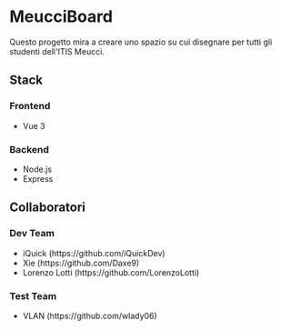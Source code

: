 # MeucciBoard
Questo progetto mira a creare uno spazio su cui disegnare per tutti gli studenti dell'ITIS Meucci.

## Stack
### Frontend
<ul>
  <li>Vue 3</li>
</ul>

### Backend
<ul>
  <li>Node.js</li>
  <li>Express</li>
</ul>

## Collaboratori
### Dev Team
<ul>
  <li> iQuick (https://github.com/iQuickDev) </li>
  <li> Xie (https://github.com/Daxe9) </li>
  <li> Lorenzo Lotti (https://github.com/LorenzoLotti) </li>
</ul>

### Test Team
<ul>
  <li> VLAN (https://github.com/wlady06) </li>
</ul>

